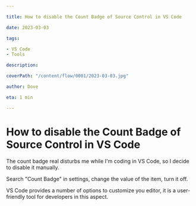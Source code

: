 ```yaml
---

title: How to disable the Count Badge of Source Control in VS Code

date: 2023-03-03

tags:

- VS Code
- Tools

description:

coverPath: "/content/flow/0001/2023-03-03.jpg"

author: Dove

eta: 1 min

---
```


# How to disable the Count Badge of Source Control in VS Code

The count badge real disturbs me while I'm coding in VS Code, so I decide to disable it manually.

Search "Count Badge" in settings, change the value of the item, turn it off.

[comment]: <> (![img_test]&#40;/content/flow/0001/2023-03-03.jpg&#41;)

VS Code provides a number of options to customize you editor, it is a user-friendly tool for
developers in this aspect.

